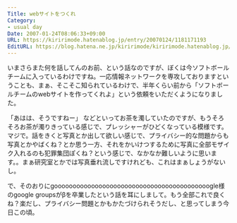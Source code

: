 ```yaml
---
Title: webサイトをつくれ
Category:
- usual day
Date: 2007-01-24T08:06:33+09:00
URL: https://kiririmode.hatenablog.jp/entry/20070124/1181171193
EditURL: https://blog.hatena.ne.jp/kiririmode/kiririmode.hatenablog.jp/atom/entry/8454420450078217669
---
```


いまさらまた何を話してんのお前、という話なのですが、ぼくは今ソフトボールチームに入っているわけですね。一応情報ネットワークを専攻しておりますということも、まぁ、そこそこ知られているわけで、半年くらい前から「ソフトボールチームのwebサイトを作ってくれよ」という依頼をいただくようになりました。


「あはは、そうですねー」
などといってお茶を濁していたのですが、もうそろそろお茶が濁りきっている感じで、プレッシャーがひどくなっている模様です。マジで。話をきくと写真とか出して欲しい感じで、プライバシー的な問題からも写真とかやばくね？とか思う一方、それをかいけつするために写真に全部モザイク入れるのも犯罪集団ぽくね？という感じで、なかなか難しいように思います。。まぁ研究室とかでは写真垂れ流しですけれども、これはまぁしょうがないし。


で、そのおりにgoooooooooooooooooooooooooooooooooooooooooogle様のgoogle groupsがβを卒業したという話を耳にしまして。もう全部これで良くね？楽だし、プライバシー問題とかもかたづけられそうだし、と思ってしまう今日この頃。
